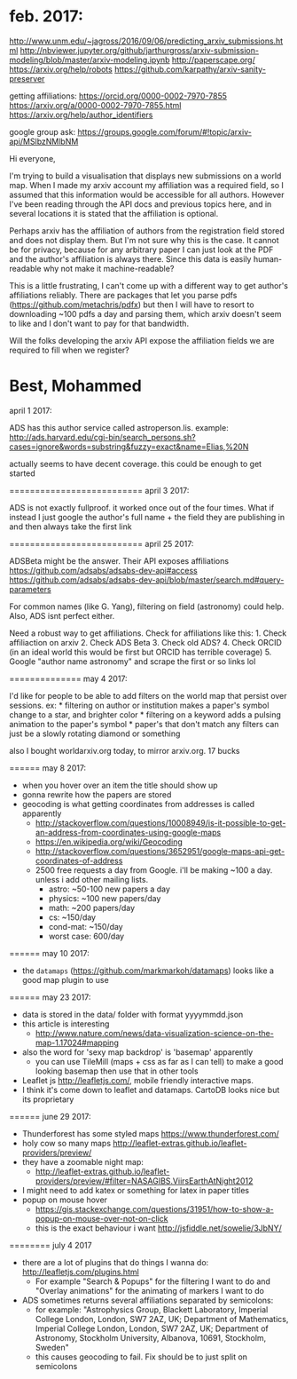 feb. 2017:
==========
http://www.unm.edu/~jagross/2016/09/06/predicting_arxiv_submissions.html
http://nbviewer.jupyter.org/github/jarthurgross/arxiv-submission-modeling/blob/master/arxiv-modeling.ipynb
http://paperscape.org/
https://arxiv.org/help/robots
https://github.com/karpathy/arxiv-sanity-preserver

getting affiliations:
https://orcid.org/0000-0002-7970-7855
https://arxiv.org/a/0000-0002-7970-7855.html
https://arxiv.org/help/author_identifiers

google group ask:
https://groups.google.com/forum/#!topic/arxiv-api/MSlbzNMlbNM


Hi everyone,

I'm trying to build a visualisation that displays new submissions on a world map.
When I made my arxiv account my affiliation was a required field, so I assumed that this information would be accessible for all authors.
However I've been reading through the API docs and previous topics here, and in several locations it is stated that the affiliation is optional.

Perhaps arxiv has the affiliation of authors from the registration field stored and does not display them. But I'm not sure why this is the case.
It cannot be for privacy, because for any arbitrary paper I can just look at the PDF and the author's affiliation is always there.
Since this data is easily human-readable why not make it machine-readable?

This is a little frustrating, I can't come up with a different way to get author's affiliations reliably. There are packages that let you parse pdfs (https://github.com/metachris/pdfx)
but then I will have to resort to downloading ~100 pdfs a day and parsing them, which arxiv doesn't seem to like and I don't want to pay for that bandwidth.

Will the folks developing the arxiv API expose the affiliation fields we are required to fill when we register?

Best,
Mohammed
=============================

april 1 2017:

ADS has this author service called astroperson.lis. example:
http://ads.harvard.edu/cgi-bin/search_persons.sh?cases=ignore&words=substring&fuzzy=exact&name=Elias,%20N

actually seems to have decent coverage. this could be enough to get started

==========================
april 3 2017:

ADS is not exactly fullproof. it worked once out of the four times.
What if instead I just google the author's full name + the field they are publishing in and then
always take the first link

==========================
april 25 2017:

ADSBeta might be the answer. Their API exposes affiliations
https://github.com/adsabs/adsabs-dev-api#access
https://github.com/adsabs/adsabs-dev-api/blob/master/search.md#query-parameters

For common names (like G. Yang), filtering on field (astronomy) could help.
Also, ADS isnt perfect either.

Need a robust way to get affiliations. Check for affiliations like this:
	1. Check affiliaction on arxiv
	2. Check ADS Beta
	3. Check old ADS?
	4. Check ORCID (in an ideal world this would be first but ORCID has terrible coverage)
	5. Google "author name astronomy" and scrape the first or so links lol

==============
may 4 2017:

I'd like for people to be able to add filters on the world map that persist over sessions.
ex:
	* filtering on author or institution makes a paper's symbol change to a star, and brighter color
	* filtering on a keyword adds a pulsing animation to the paper's symbol
	* paper's that don't match any filters can just be a slowly rotating diamond or something

also I bought worldarxiv.org today, to mirror arxiv.org. 17 bucks

======
may 8 2017:

* when you hover over an item the title should show up
* gonna rewrite how the papers are stored
* geocoding is what getting coordinates from addresses is called apparently
	* http://stackoverflow.com/questions/10008949/is-it-possible-to-get-an-address-from-coordinates-using-google-maps
	* https://en.wikipedia.org/wiki/Geocoding
	* http://stackoverflow.com/questions/3652951/google-maps-api-get-coordinates-of-address
	* 2500 free requests a day from Google. i'll be making ~100 a day. unless i add other mailing lists.
		* astro: ~50-100 new papers a day
		* physics: ~100 new papers/day
		* math: ~200 papers/day
		* cs: ~150/day
		* cond-mat: ~150/day
		* worst case: 600/day

======
may 10 2017:

* the `datamaps` (https://github.com/markmarkoh/datamaps) looks like a good map plugin to use

======
may 23 2017:

* data is stored in the data/ folder with format yyyymmdd.json
* this article is interesting
	* http://www.nature.com/news/data-visualization-science-on-the-map-1.17024#mapping
* also the word for 'sexy map backdrop' is 'basemap' apparently
	* you can use TileMill (maps + css as far as I can tell) to make a good looking basemap then use that in other tools
* Leaflet js http://leafletjs.com/, mobile friendly interactive maps.
* I think it's come down to leaflet and datamaps. CartoDB looks nice but its proprietary

======
june 29 2017:
* Thunderforest has some styled maps https://www.thunderforest.com/
* holy cow so many maps http://leaflet-extras.github.io/leaflet-providers/preview/
* they have a zoomable night map:
	* http://leaflet-extras.github.io/leaflet-providers/preview/#filter=NASAGIBS.ViirsEarthAtNight2012
* I might need to add katex or something for latex in paper titles
* popup on mouse hover
	* https://gis.stackexchange.com/questions/31951/how-to-show-a-popup-on-mouse-over-not-on-click
	* this is the exact behaviour i want http://jsfiddle.net/sowelie/3JbNY/

========
july 4 2017

* there are a lot of plugins that do things I wanna do: http://leafletjs.com/plugins.html
	* For example "Search & Popups" for the filtering I want to do and "Overlay animations" for the
	animating of markers I want to do
* ADS sometimes returns several affiliations separated by semicolons:
	* for example: "Astrophysics Group, Blackett Laboratory, Imperial College London, London, SW7 2AZ, UK; Department of Mathematics, Imperial College London, London, SW7 2AZ, UK; Department of Astronomy, Stockholm University, Albanova, 10691, Stockholm, Sweden"
	* this causes geocoding to fail. Fix should be to just split on semicolons
